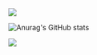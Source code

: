 <a href="mailto:montagnasofia@hotmail.com">
  <img src="https://img.shields.io/badge/Gmail-D14836?style=for-the-badge&logo=gmail&logoColor=white" />
</a>
<a href="https://www.linkedin.com/in/sofia-montagna-748b9a1a1" target="_blank>
  <img src="https://img.shields.io/badge/LinkedIn-0077B5?style=for-the-badge&logo=linkedin&logoColor=white" />
</a>

![Anurag's GitHub stats](https://github-readme-stats.vercel.app/api?username=SofiaBlack&show_icons=true&theme=dracula)

![](https://komarev.com/ghpvc/?username=SofiaBlack&color=dd6387&style=flat-square)

